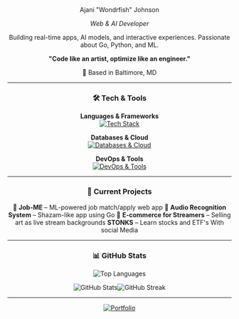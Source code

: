 <div align="center">
Ajani "Wondrfish" Johnson  
  
*Web & AI Developer*

Building real-time apps, AI models, and interactive experiences. Passionate about Go, Python, and ML. 

**"Code like an artist, optimize like an engineer."**

📍 Based in Baltimore, MD

---

### 🛠 Tech & Tools

**Languages & Frameworks**  
[![Tech Stack](https://skillicons.dev/icons?i=go,python,js,html,css,php,flask,django,react)](https://skillicons.dev)

**Databases & Cloud**  
[![Databases & Cloud](https://skillicons.dev/icons?i=mysql,postgres,firebase,sqlite,gcp,mongo)](https://skillicons.dev)

**DevOps & Tools**  
[![DevOps & Tools](https://skillicons.dev/icons?i=docker,github,git,linux,vscode,aws)](https://skillicons.dev)

---

### 🚀 Current Projects

 🧠 **Job-ME** – ML-powered job match/apply web app
 🎵 **Audio Recognition System** – Shazam-like app using Go
 🎨 **E-commerce for Streamers** – Selling art as live stream backgrounds
 **STONKS** – Learn stocks and ETF's With social Media

---

### 📊 GitHub Stats

![Top Languages](https://github-readme-stats.vercel.app/api/top-langs/?username=Wondrfish&theme=dark&hide_border=false&include_all_commits=true&count_private=false&layout=compact)

![GitHub Stats](https://github-readme-stats.vercel.app/api?username=Wondrfish&theme=dark&hide_border=false&include_all_commits=true&count_private=false)![GitHub Streak](https://github-readme-streak-stats.herokuapp.com/?user=Wondrfish&theme=dark&hide_border=false)

---

[![Portfolio](https://img.shields.io/badge/Portfolio-21759B?style=for-the-badge&logo=internet-explorer&logoColor=white)](https://ajanijohnsonswe.great-site.net/?i=1)
</div>
